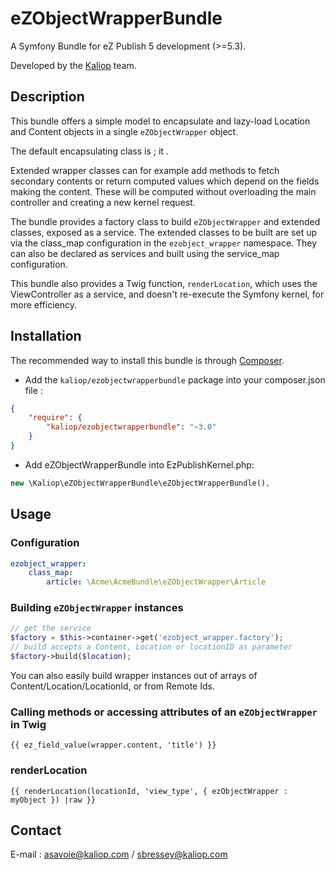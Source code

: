 # eZObjectWrapperBundle

A Symfony Bundle for eZ Publish 5 development (>=5.3).

Developed by the [Kaliop](http://www.kaliop.com/) team.


## Description

This bundle offers a simple model to encapsulate and lazy-load Location and Content objects in a single `eZObjectWrapper`
object.

The default encapsulating class is ; it .

Extended wrapper classes can for example add methods to fetch secondary contents or return computed values
which depend on the fields making the content. These will be computed without overloading the main controller
and creating a new kernel request.

The bundle provides a factory class to build `eZObjectWrapper` and extended classes, exposed as a service.
The extended classes to be built are set up via the class_map configuration in the  `ezobject_wrapper` namespace.
They can also be declared as services and built using the service_map configuration.

This bundle also provides a Twig function, `renderLocation`, which uses the ViewController as a service, and doesn't
re-execute the Symfony kernel, for more efficiency.


## Installation

The recommended way to install this bundle is through [Composer](http://getcomposer.org/). 

* Add the `kaliop/ezobjectwrapperbundle` package into your composer.json file :

```json
{
    "require": {
        "kaliop/ezobjectwrapperbundle": "~3.0"
    }
}
```

* Add eZObjectWrapperBundle into EzPublishKernel.php: 

```php
new \Kaliop\eZObjectWrapperBundle\eZObjectWrapperBundle(),
```

## Usage

### Configuration

```yml
ezobject_wrapper:
    class_map:
        article: \Acme\AcmeBundle\eZObjectWrapper\Article
```

### Building `eZObjectWrapper` instances

```php
// get the service
$factory = $this->container->get('ezobject_wrapper.factory');
// build accepts a Content, Location or locationID as parameter
$factory->build($location);
```

You can also easily build wrapper instances out of arrays of Content/Location/LocationId, or from Remote Ids. 

### Calling methods or accessing attributes of an `eZObjectWrapper` in Twig

```twig
{{ ez_field_value(wrapper.content, 'title') }}
```

### renderLocation

```twig
{{ renderLocation(locationId, 'view_type', { ezObjectWrapper : myObject }) |raw }}
```


## Contact
E-mail : asavoie@kaliop.com / sbressey@kaliop.com
